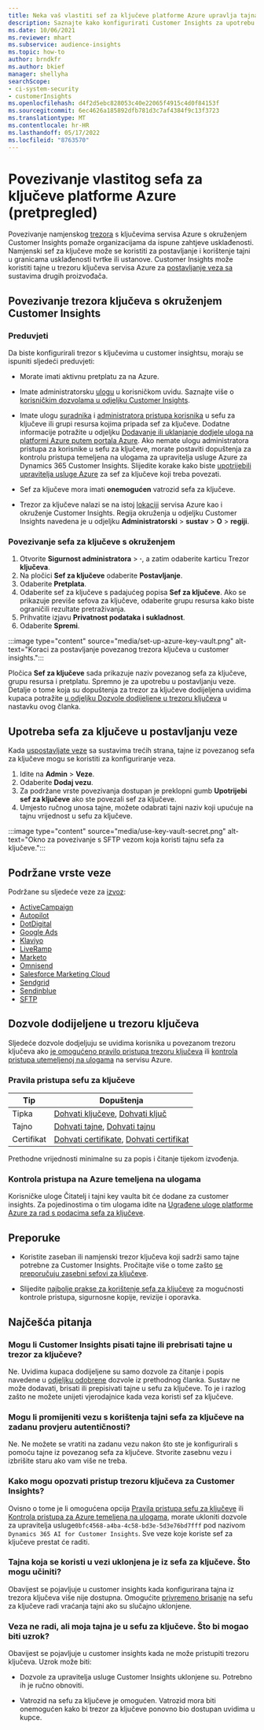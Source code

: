 ```yaml
---
title: Neka vaš vlastiti sef za ključeve platforme Azure upravlja tajnama
description: Saznajte kako konfigurirati Customer Insights za upotrebu vlastitog sefa za ključeve platforme Azure.
ms.date: 10/06/2021
ms.reviewer: mhart
ms.subservice: audience-insights
ms.topic: how-to
author: brndkfr
ms.author: bkief
manager: shellyha
searchScope:
- ci-system-security
- customerInsights
ms.openlocfilehash: d4f2d5ebc828053c40e22065f4915c4d0f84153f
ms.sourcegitcommit: 6ec4626a185892dfb781d3c7af4384f9c13f3723
ms.translationtype: MT
ms.contentlocale: hr-HR
ms.lasthandoff: 05/17/2022
ms.locfileid: "8763570"
---
```

# <a name="bring-your-own-azure-key-vault-preview"></a>Povezivanje vlastitog sefa za ključeve platforme Azure (pretpregled)

Povezivanje namjenskog [trezora](/azure/key-vault/general/basic-concepts) s ključevima servisa Azure s okruženjem Customer Insights pomaže organizacijama da ispune zahtjeve usklađenosti.
Namjenski sef za ključeve može se koristiti za postavljanje i korištenje tajni u granicama usklađenosti tvrtke ili ustanove. Customer Insights može koristiti tajne u trezoru ključeva servisa Azure za [postavljanje veza sa](connections.md) sustavima drugih proizvođača.

## <a name="link-the-key-vault-to-the-customer-insights-environment"></a>Povezivanje trezora ključeva s okruženjem Customer Insights

### <a name="prerequisites"></a>Preduvjeti

Da biste konfigurirali trezor s ključevima u customer insightsu, moraju se ispuniti sljedeći preduvjeti:

- Morate imati aktivnu pretplatu za na Azure.

- Imate administratorsku [ulogu](permissions.md#admin) u korisničkom uvidu. Saznajte više o [korisničkim dozvolama u odjeljku Customer Insights](permissions.md#assign-roles-and-permissions).

- Imate ulogu [suradnika](/azure/role-based-access-control/built-in-roles#contributor) i [administratora pristupa korisnika](/azure/role-based-access-control/built-in-roles#user-access-administrator) u sefu za ključeve ili grupi resursa kojima pripada sef za ključeve. Dodatne informacije potražite u odjeljku [Dodavanje ili uklanjanje dodjele uloga na platformi Azure putem portala Azure](/azure/role-based-access-control/role-assignments-portal). Ako nemate ulogu administratora pristupa za korisnike u sefu za ključeve, morate postaviti dopuštenja za kontrolu pristupa temeljena na ulogama za upravitelja usluge Azure za Dynamics 365 Customer Insights. Slijedite korake kako biste [upotrijebili upravitelja usluge Azure](connect-service-principal.md) za sef za ključeve koji treba povezati.

- Sef za ključeve mora imati **onemogućen** vatrozid sefa za ključeve.

- Trezor za ključeve nalazi se na istoj [lokaciji](https://azure.microsoft.com/global-infrastructure/geographies/#overview) servisa Azure kao i okruženje Customer Insights. Regija okruženja u odjeljku Customer Insights navedena je u odjeljku **Administratorski** > **sustav** > **O** > **regiji**.

### <a name="link-a-key-vault-to-the-environment"></a>Povezivanje sefa za ključeve s okruženjem

1. Otvorite **Sigurnost administratora** > **·**, a zatim odaberite karticu Trezor **ključeva**.
1. Na pločici **Sef za ključeve** odaberite **Postavljanje**.
1. Odaberite **Pretplata**.
1. Odaberite sef za ključeve s padajućeg popisa **Sef za ključeve**. Ako se prikazuje previše sefova za ključeve, odaberite grupu resursa kako biste ograničili rezultate pretraživanja.
1. Prihvatite izjavu **Privatnost podataka i sukladnost**.
1. Odaberite **Spremi**.

:::image type="content" source="media/set-up-azure-key-vault.png" alt-text="Koraci za postavljanje povezanog trezora ključeva u customer insights.":::

Pločica **Sef za ključeve** sada prikazuje naziv povezanog sefa za ključeve, grupu resursa i pretplatu. Spremno je za upotrebu u postavljanju veze.
Detalje o tome koja su dopuštenja za trezor za ključeve dodijeljena uvidima kupaca potražite [u odjeljku Dozvole dodijeljene u trezoru ključeva](#permissions-granted-on-the-key-vault) u nastavku ovog članka.

## <a name="use-the-key-vault-in-the-connection-setup"></a>Upotreba sefa za ključeve u postavljanju veze

Kada [uspostavljate veze](connections.md) sa sustavima trećih strana, tajne iz povezanog sefa za ključeve mogu se koristiti za konfiguriranje veza.

1. Idite na **Admin** > **Veze**.
1. Odaberite **Dodaj vezu**.
1. Za podržane vrste povezivanja dostupan je preklopni gumb **Upotrijebi sef za ključeve** ako ste povezali sef za ključeve.
1. Umjesto ručnog unosa tajne, možete odabrati tajni naziv koji upućuje na tajnu vrijednost u sefu za ključeve.

:::image type="content" source="media/use-key-vault-secret.png" alt-text="Okno za povezivanje s SFTP vezom koja koristi tajnu sefa za ključeve.":::

## <a name="supported-connection-types"></a>Podržane vrste veze

Podržane su sljedeće veze za [izvoz](export-destinations.md):

* [ActiveCampaign](export-active-campaign.md)
* [Autopilot](export-autopilot.md)
* [DotDigital](export-dotdigital.md)
* [Google Ads](export-google-ads.md)
* [Klaviyo](export-klaviyo.md)
* [LiveRamp](export-liveramp.md)
* [Marketo](export-marketo.md)
* [Omnisend](export-omnisend.md)
* [Salesforce Marketing Cloud](export-salesforce.md)
* [Sendgrid](export-sendgrid.md)
* [Sendinblue](export-sendinblue.md)
* [SFTP](export-sftp.md)

## <a name="permissions-granted-on-the-key-vault"></a>Dozvole dodijeljene u trezoru ključeva

Sljedeće dozvole dodjeljuju se uvidima korisnika u povezanom trezoru ključeva ako [je omogućeno pravilo pristupa trezoru ključeva](/azure/key-vault/general/assign-access-policy?tabs=azure-portal) ili [kontrola pristupa utemeljenoj na ulogama](/azure/key-vault/general/rbac-guide?tabs=azure-cli) na servisu Azure.

### <a name="key-vault-access-policy"></a>Pravila pristupa sefu za ključeve

| Tip        | Dopuštenja          |
| ----------- | -------------------- |
| Tipka         | [Dohvati ključeve](/rest/api/keyvault/keys/get-keys/get-keys), [Dohvati ključ](/rest/api/keyvault/keys/get-key/get-key)                                 |
| Tajno      | [Dohvati tajne](/rest/api/keyvault/secrets/get-secrets/get-secrets), [Dohvati tajnu](/rest/api/keyvault/secrets/get-secret/get-secret)                     |
| Certifikat | [Dohvati certifikate](/rest/api/keyvault/certificates/get-certificates/get-certificates), [Dohvati certifikat](/rest/api/keyvault/certificates/get-certificate/get-certificate) |

Prethodne vrijednosti minimalne su za popis i čitanje tijekom izvođenja.

### <a name="azure-role-based-access-control"></a>Kontrola pristupa na Azure temeljena na ulogama

Korisničke uloge Čitatelj i tajni key vaulta bit će dodane za customer insights. Za pojedinostima o tim ulogama idite na [Ugrađene uloge platforme Azure za rad s podacima sefa za ključeve](/azure/key-vault/general/rbac-guide?tabs=azure-cli).

## <a name="recommendations"></a>Preporuke

- Koristite zaseban ili namjenski trezor ključeva koji sadrži samo tajne potrebne za Customer Insights. Pročitajte više o tome zašto [se preporučuju zasebni sefovi za ključeve](/azure/key-vault/general/best-practices#why-we-recommend-separate-key-vaults).

- Slijedite [najbolje prakse za korištenje sefa za ključeve](/azure/key-vault/general/best-practices#turn-on-logging) za mogućnosti kontrole pristupa, sigurnosne kopije, revizije i oporavka.

## <a name="frequently-asked-questions"></a>Najčešća pitanja

### <a name="can-customer-insights-write-secrets-or-overwrite-secrets-into-the-key-vault"></a>Mogu li Customer Insights pisati tajne ili prebrisati tajne u trezor za ključeve?

Ne. Uvidima kupaca dodijeljene su samo dozvole za čitanje i popis navedene u [odjeljku odobrene](#permissions-granted-on-the-key-vault) dozvole iz prethodnog članka. Sustav ne može dodavati, brisati ili prepisivati tajne u sefu za ključeve. To je i razlog zašto ne možete unijeti vjerodajnice kada veza koristi sef za ključeve.

### <a name="can-i-change-a-connection-from-using-key-vault-secrets-to-default-authentication"></a>Mogu li promijeniti vezu s korištenja tajni sefa za ključeve na zadanu provjeru autentičnosti?

Ne. Ne možete se vratiti na zadanu vezu nakon što ste je konfigurirali s pomoću tajne iz povezanog sefa za ključeve. Stvorite zasebnu vezu i izbrišite staru ako vam više ne treba.

### <a name="how-can-i-revoke-access-to-a-key-vault-for-customer-insights"></a>Kako mogu opozvati pristup trezoru ključeva za Customer Insights?

Ovisno o tome je li omogućena opcija [Pravila pristupa sefu za ključeve](/azure/key-vault/general/assign-access-policy?tabs=azure-portal) ili [Kontrola pristupa za Azure temeljena na ulogama](/azure/key-vault/general/rbac-guide?tabs=azure-cli), morate ukloniti dozvole za upravitelja usluge`0bfc4568-a4ba-4c58-bd3e-5d3e76bd7fff` pod nazivom `Dynamics 365 AI for Customer Insights`. Sve veze koje koriste sef za ključeve prestat će raditi.

### <a name="a-secret-thats-used-in-a-connection-got-removed-from-the-key-vault-what-can-i-do"></a>Tajna koja se koristi u vezi uklonjena je iz sefa za ključeve. Što mogu učiniti?

Obavijest se pojavljuje u customer insights kada konfigurirana tajna iz trezora ključeva više nije dostupna. Omogućite [privremeno brisanje](/azure/key-vault/general/soft-delete-overview) na sefu za ključeve radi vraćanja tajni ako su slučajno uklonjene.

### <a name="a-connection-doesnt-work-but-my-secret-is-in-the-key-vault-what-might-be-the-cause"></a>Veza ne radi, ali moja tajna je u sefu za ključeve. Što bi mogao biti uzrok?

Obavijest se pojavljuje u customer insights kada ne može pristupiti trezoru ključeva. Uzrok može biti:

- Dozvole za upravitelja usluge Customer Insights uklonjene su. Potrebno ih je ručno obnoviti.

- Vatrozid na sefu za ključeve je omogućen. Vatrozid mora biti onemogućen kako bi trezor za ključeve ponovno bio dostupan uvidima u kupce.
